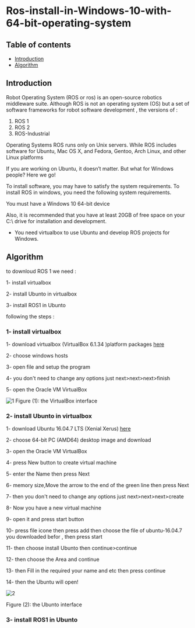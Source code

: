 # Ros-install-in-Windows-10-with-64-bit-operating-system
## Table of contents
* [Introduction](#Introduction)
* [Algorithm](#Algorithm)

## Introduction
Robot Operating System (ROS or ros) is an open-source robotics middleware suite. Although ROS is not an operating system (OS) but a set of software frameworks for robot software development , the versions of :
1.	ROS 1
2.	ROS 2
3.	ROS-Industrial


Operating Systems ROS runs only on Unix servers. While ROS includes software for Ubuntu, Mac OS X, and Fedora, Gentoo, Arch Linux, and other Linux platforms


If you are working on Ubuntu, it doesn’t matter. But what for Windows people? Here we go!


To install software, you may have to satisfy the system requirements. To install ROS in windows, you need the following system requirements.


You must have a Windows 10 64-bit device


Also, it is recommended that you have at least 20GB of free space on your C:\ drive for installation and development.


 * You need virtualbox to use Ubuntu and  develop ROS projects for Windows. 
 
 ## Algorithm
 
 to downloud ROS 1 we need :
 
 1- install virtualbox 
 
 2- install Ubunto in virtualbox
 
 3- install ROS1 in Ubunto
 
   following the steps :
   
  ### 1- install virtualbox 
  
  1- download virtualbox (VirtualBox 6.1.34 )platform packages [here](https://www.virtualbox.org/wiki/Downloads) 
  
  2- choose windows hosts 
  
  3- open file and setup the program 
  
  4- you don't need to change any options just next>next>next>finish
  
  5- open the Oracle VM VirtualBox 
  
  ![1](https://user-images.githubusercontent.com/64277741/179366616-adc5c727-3d54-40de-b673-f5240ac48b65.PNG)
  Figure (1): the VirtualBox interface  
  
### 2- install Ubunto in virtualbox

   1- download Ubuntu 16.04.7 LTS (Xenial Xerus)  [here](https://releases.ubuntu.com/16.04/)
   
   2- choose 64-bit PC (AMD64) desktop image and download 
   
   3- open the Oracle VM VirtualBox
   
   4- press New button to create virtual machine 
   
   5- enter the Name then press Next 
   
   6- memory size,Move the arrow to the end of the green line then press Next
   
   7- then you don't need to change any options just next>next>next>create
   
   8- Now you have a new virtual machine 
   
   9- open it and press start button 
   
  10- press file icone then press add then choose the file of ubuntu-16.04.7 you downloaded befor , then press start 
  
  11- then choose install Ubunto then continue>continue
  
  12- then choose the Area and continue
  
  13- then Fill in the required your name and etc then press continue
  
  14- then the Ubuntu will open!
  
 ![2](https://user-images.githubusercontent.com/64277741/179371667-b0c6f5f1-7ba7-45ec-b848-9d42226ff608.PNG)
 
   Figure (2): the Ubunto interface  
   
  ### 3- install ROS1 in Ubunto
  
